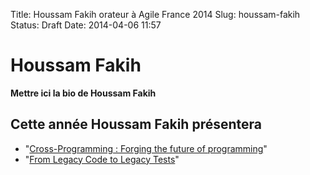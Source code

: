 Title: Houssam Fakih orateur à Agile France 2014 
Slug: houssam-fakih
Status: Draft
Date: 2014-04-06 11:57

# Houssam Fakih

**Mettre ici la bio de Houssam Fakih**
## Cette année Houssam Fakih présentera

* "[Cross-Programming : Forging the future of programming](../sessions/cross-programming-forging-the-future-of-programming.html)"
* "[From Legacy Code to Legacy Tests](../sessions/from-legacy-code-to-legacy-tests.html)"


